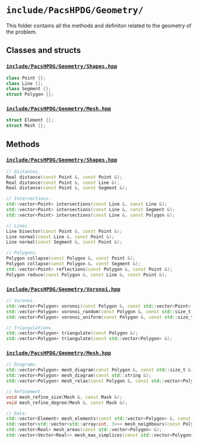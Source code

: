 # `include/PacsHPDG/Geometry/`

This folder contains all the methods and definiton related to the geometry of the problem.

## Classes and structs

### [`include/PacsHPDG/Geometry/Shapes.hpp`](./Shapes.hpp)

```cpp
class Point {};
class Line {};
class Segment {};
struct Polygon {};
```

### [`include/PacsHPDG/Geometry/Mesh.hpp`](./Mesh.hpp)

```cpp
struct Element {};
struct Mesh {};
```

## Methods

### [`include/PacsHPDG/Geometry/Shapes.hpp`](./Shapes.hpp)

```cpp
// Distances.
Real distance(const Point &, const Point &);
Real distance(const Point &, const Line &);
Real distance(const Point &, const Segment &);

// Intersections.
std::vector<Point> intersections(const Line &, const Line &);
std::vector<Point> intersections(const Line &, const Segment &);
std::vector<Point> intersections(const Line &, const Polygon &);

// Lines.
Line bisector(const Point &, const Point &);
Line normal(const Line &, const Point &);
Line normal(const Segment &, const Point &);

// Polygons.
Polygon collapse(const Polygon &, const Point &);
Polygon collapse(const Polygon &, const Segment &);
std::vector<Point> reflections(const Polygon &, const Point &);
Polygon reduce(const Polygon &, const Line &, const Point &);
```

### [`include/PacsHPDG/Geometry/Voronoi.hpp`](./Voronoi.hpp)

```cpp
// Voronoi.
std::vector<Polygon> voronoi(const Polygon &, const std::vector<Point> &, const bool &reflect = false);
std::vector<Polygon> voronoi_random(const Polygon &, const std::size_t &, const bool &reflect = false);
std::vector<Polygon> voronoi_uniform(const Polygon &, const std::size_t &, const bool &reflect = false);

// Triangulations.
std::vector<Polygon> triangulate(const Polygon &);
std::vector<Polygon> triangulate(const std::vector<Polygon> &);
```

### [`include/PacsHPDG/Geometry/Mesh.hpp`](./Mesh.hpp)

```cpp
// Diagrams.
std::vector<Polygon> mesh_diagram(const Polygon &, const std::size_t &, const bool &reflect = false, const bool &uniform = false);
std::vector<Polygon> mesh_diagram(const std::string &);
std::vector<Polygon> mesh_relax(const Polygon &, const std::vector<Polygon> &, const bool &reflect = false);

// Refinement.
void mesh_refine_size(Mesh &, const Mask &);
void mesh_refine_degree(Mesh &, const Mask &);

// Data.
std::vector<Element> mesh_elements(const std::vector<Polygon> &, const std::vector<std::size_t> &);
std::vector<std::vector<std::array<int, 3>>> mesh_neighbours(const Polygon &, const std::vector<Element> &);
std::vector<Real> mesh_areas(const std::vector<Polygon> &);
std::vector<Vector<Real>> mesh_max_simplices(const std::vector<Polygon> &);
```
